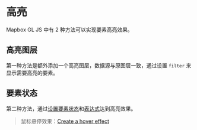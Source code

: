 # 高亮

Mapbox GL JS 中有 2 种方法可以实现要素高亮效果。

## 高亮图层

第一种方法是额外添加一个高亮图层，数据源与原图层一致，通过设置 `filter` 来显示需要高亮的要素。

<ClientOnly>
  <common-code-view name="starter-tutorials-highlight1"/>
</ClientOnly>

## 要素状态

第二种方法，通过[设置要素状态](https://docs.mapbox.com/mapbox-gl-js/api/map/#map#setfeaturestate)和[表达式](https://docs.mapbox.com/mapbox-gl-js/style-spec/expressions/#feature-state)达到高亮效果。

<ClientOnly>
  <common-code-view name="starter-tutorials-highlight2"/>
</ClientOnly>

> 鼠标悬停效果：[Create a hover effect](http://localhost:8080/mapbox-gl-js-cookbook/data/point/symbol.html)
